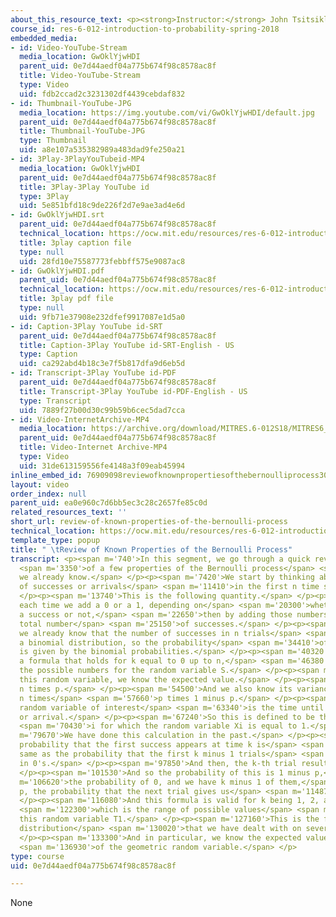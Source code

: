 ```yaml
---
about_this_resource_text: <p><strong>Instructor:</strong> John Tsitsiklis</p>
course_id: res-6-012-introduction-to-probability-spring-2018
embedded_media:
- id: Video-YouTube-Stream
  media_location: GwOklYjwHDI
  parent_uid: 0e7d44aedf04a775b674f98c8578ac8f
  title: Video-YouTube-Stream
  type: Video
  uid: fdb2ccad2c3231302df4439cebdaf832
- id: Thumbnail-YouTube-JPG
  media_location: https://img.youtube.com/vi/GwOklYjwHDI/default.jpg
  parent_uid: 0e7d44aedf04a775b674f98c8578ac8f
  title: Thumbnail-YouTube-JPG
  type: Thumbnail
  uid: a8e107a535382989a483dad9fe250a21
- id: 3Play-3PlayYouTubeid-MP4
  media_location: GwOklYjwHDI
  parent_uid: 0e7d44aedf04a775b674f98c8578ac8f
  title: 3Play-3Play YouTube id
  type: 3Play
  uid: 5e851bfd18c9de226f2d7e9ae3ad4e6d
- id: GwOklYjwHDI.srt
  parent_uid: 0e7d44aedf04a775b674f98c8578ac8f
  technical_location: https://ocw.mit.edu/resources/res-6-012-introduction-to-probability-spring-2018/part-iii-random-processes/review-of-known-properties-of-the-bernoulli-process/GwOklYjwHDI.srt
  title: 3play caption file
  type: null
  uid: 28fd10e75587773febbff575e9087ac8
- id: GwOklYjwHDI.pdf
  parent_uid: 0e7d44aedf04a775b674f98c8578ac8f
  technical_location: https://ocw.mit.edu/resources/res-6-012-introduction-to-probability-spring-2018/part-iii-random-processes/review-of-known-properties-of-the-bernoulli-process/GwOklYjwHDI.pdf
  title: 3play pdf file
  type: null
  uid: 9fb71e37908e232dfef9917087e1d5a0
- id: Caption-3Play YouTube id-SRT
  parent_uid: 0e7d44aedf04a775b674f98c8578ac8f
  title: Caption-3Play YouTube id-SRT-English - US
  type: Caption
  uid: ca292abd4b18c3e7f5b817dfa9d6eb5d
- id: Transcript-3Play YouTube id-PDF
  parent_uid: 0e7d44aedf04a775b674f98c8578ac8f
  title: Transcript-3Play YouTube id-PDF-English - US
  type: Transcript
  uid: 7889f27b00d30c99b59b6cec5dad7cca
- id: Video-InternetArchive-MP4
  media_location: https://archive.org/download/MITRES.6-012S18/MITRES6_012S18_L21-04_300k.mp4
  parent_uid: 0e7d44aedf04a775b674f98c8578ac8f
  title: Video-Internet Archive-MP4
  type: Video
  uid: 31de613159556fe4148a3f09eab45994
inline_embed_id: 76909098reviewofknownpropertiesofthebernoulliprocess3020902
layout: video
order_index: null
parent_uid: ea0e960c7d6bb5ec3c28c2657fe85c0d
related_resources_text: ''
short_url: review-of-known-properties-of-the-bernoulli-process
technical_location: https://ocw.mit.edu/resources/res-6-012-introduction-to-probability-spring-2018/part-iii-random-processes/review-of-known-properties-of-the-bernoulli-process
template_type: popup
title: " \tReview of Known Properties of the Bernoulli Process"
transcript: <p><span m='740'>In this segment, we go through a quick review</span>
  <span m='3350'>of a few properties of the Bernoulli process</span> <span m='5700'>that
  we already know.</span> </p><p><span m='7420'>We start by thinking about the number
  of successes or arrivals</span> <span m='11410'>in the first n time slots.</span>
  </p><p><span m='13740'>This is the following quantity.</span> </p><p><span m='16270'>At
  each time we add a 0 or a 1, depending on</span> <span m='20300'>whether we've had
  a success or not,</span> <span m='22650'>then by adding those numbers, we get the
  total number</span> <span m='25150'>of successes.</span> </p><p><span m='26690'>Now
  we already know that the number of successes in n trials</span> <span m='31080'>obeys
  a binomial distribution, so the probability</span> <span m='34410'>of having k successes
  is given by the binomial probabilities.</span> </p><p><span m='40320'>And this is
  a formula that holds for k equal to 0 up to n,</span> <span m='46380'>which are
  the possible numbers for the random variable S.</span> </p><p><span m='49790'>For
  this random variable, we know the expected value.</span> </p><p><span m='52740'>It's
  n times p.</span> </p><p><span m='54500'>And we also know its variance, which is
  n times</span> <span m='57660'>p times 1 minus p.</span> </p><p><span m='61410'>Another
  random variable of interest</span> <span m='63340'>is the time until the first success
  or arrival.</span> </p><p><span m='67240'>So this is defined to be the smallest</span>
  <span m='70430'>i for which the random variable Xi is equal to 1.</span> </p><p><span
  m='79670'>We have done this calculation in the past.</span> </p><p><span m='81900'>The
  probability that the first success appears at time k is</span> <span m='87550'>the
  same as the probability that the first k minus 1 trials</span> <span m='94520'>resulted
  in 0's.</span> </p><p><span m='97850'>And then, the k-th trial resulted in a 1.</span>
  </p><p><span m='101530'>And so the probability of this is 1 minus p,</span> <span
  m='106620'>the probability of 0, and we have k minus 1 of them,</span> <span m='111070'>times
  p, the probability that the next trial gives us</span> <span m='114870'>a success.</span>
  </p><p><span m='116080'>And this formula is valid for k being 1, 2, and so on,</span>
  <span m='122300'>which is the range of possible values</span> <span m='124850'>of
  this random variable T1.</span> </p><p><span m='127160'>This is the familiar geometric
  distribution</span> <span m='130020'>that we have dealt with on several occasions.</span>
  </p><p><span m='133300'>And in particular, we know the expected value and the variance</span>
  <span m='136930'>of the geometric random variable.</span> </p>
type: course
uid: 0e7d44aedf04a775b674f98c8578ac8f

---
```

None